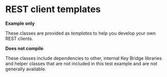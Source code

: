 
# REST client templates

**Example only**

These classes are provided as _templates_ to help you develop your own REST clients.

**Does not compile**

These classes include dependencies to other, internal Key Bridge libraries and helper
classes that are not included in this test example and are not generally available.

